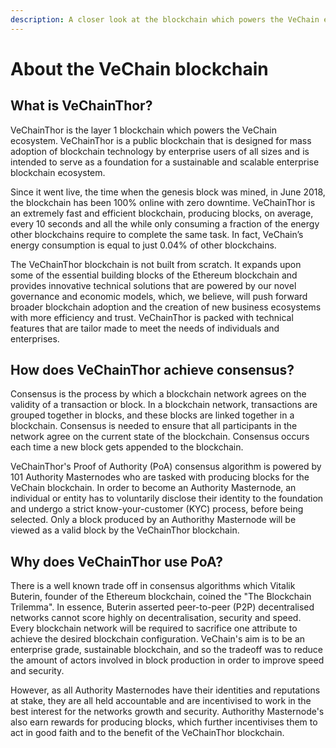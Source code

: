 ```yaml
---
description: A closer look at the blockchain which powers the VeChain ecosystem.
---
```


# About the VeChain blockchain

## What is VeChainThor?

VeChainThor is the layer 1 blockchain which powers the VeChain ecosystem. VeChainThor is a public blockchain that is designed for mass adoption of blockchain technology by enterprise users of all sizes and is intended to serve as a foundation for a sustainable and scalable enterprise blockchain ecosystem.

Since it went live, the time when the genesis block was mined, in June 2018, the blockchain has been 100% online with zero downtime. VeChainThor is an extremely fast and efficient blockchain, producing blocks, on average, every 10 seconds and all the while only consuming a fraction of the energy other blockchains require to complete the same task. In fact, VeChain’s energy consumption is equal to just 0.04% of other blockchains.

The VeChainThor blockchain is not built from scratch. It expands upon some of the essential building blocks of the Ethereum blockchain and provides innovative technical solutions that are powered by our novel governance and economic models, which, we believe, will push forward broader blockchain adoption and the creation of new business ecosystems with more efficiency and trust. VeChainThor is packed with technical features that are tailor made to meet the needs of individuals and enterprises.

## How does VeChainThor achieve consensus?

Consensus is the process by which a blockchain network agrees on the validity of a transaction or block. In a blockchain network, transactions are grouped together in blocks, and these blocks are linked together in a blockchain. Consensus is needed to ensure that all participants in the network agree on the current state of the blockchain. Consensus occurs each time a new block gets appended to the blockchain.

VeChainThor's Proof of Authority (PoA) consensus algorithm is powered by 101 Authority Masternodes who are tasked with producing blocks for the VeChain blockchain. In order to become an Authority Masternode, an individual or entity has to voluntarily disclose their identity to the foundation and undergo a strict know-your-customer (KYC) process, before being selected. Only a block produced by an Authorithy Masternode will be viewed as a valid block by the VeChainThor blockchain.

## Why does VeChainThor use PoA?

There is a well known trade off in consensus algorithms which Vitalik Buterin, founder of the Ethereum blockchain, coined the "The Blockchain Trilemma". In essence, Buterin asserted peer-to-peer (P2P) decentralised networks cannot score highly on decentralisation, security and speed. Every blockchain network will be required to sacrifice one attribute to achieve the desired blockchain configuration. VeChain's aim is to be an enterprise grade, sustainable blockchain, and so the tradeoff was to reduce the amount of actors involved in block production in order to improve speed and security.

However, as all Authority Masternodes have their identities and reputations at stake, they are all held accountable and are incentivised to work in the best interest for the networks growth and security. Authorithy Masternode's also earn rewards for producing blocks, which further incentivises them to act in good faith and to the benefit of the VeChainThor blockchain.
